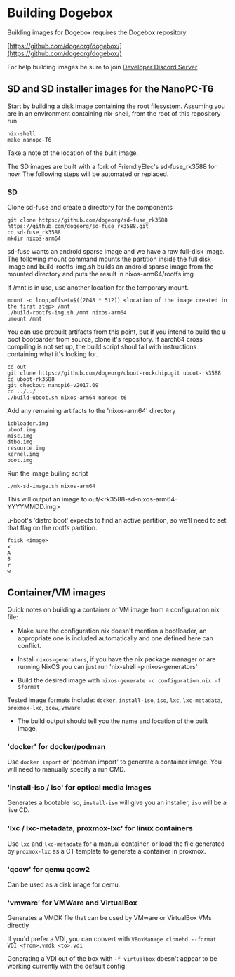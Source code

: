 # Building Dogebox

Building images for Dogebox requires the Dogebox repository

[https://github.com/dogeorg/dogebox/](https://github.com/dogeorg/dogebox/)

For help building images be sure to join [Developer Discord Server](https://discord.gg/VEUMWpThg9)

## SD and SD installer images for the NanoPC-T6

Start by building a disk image containing the root filesystem. Assuming you are in an environment containing nix-shell, from the root of this repository run

```
nix-shell
make nanopc-T6
```

Take a note of the location of the built image.

The SD images are built with a fork of FriendlyElec's sd-fuse_rk3588 for now. The following steps will be automated or replaced.

### SD

Clone sd-fuse and create a directory for the components

```
git clone https://github.com/dogeorg/sd-fuse_rk3588 https://github.com/dogeorg/sd-fuse_rk3588.git
cd sd-fuse_rk3588
mkdir nixos-arm64
```

sd-fuse wants an android sparse image and we have a raw full-disk image. The following mount command mounts the partition inside the full disk image and build-rootfs-img.sh builds an android sparse image from the mounted directory and puts the result in nixos-arm64/rootfs.img

If /mnt is in use, use another location for the temporary mount.

```
mount -o loop,offset=$((2048 * 512)) <location of the image created in the first step> /mnt
./build-rootfs-img.sh /mnt nixos-arm64
umount /mnt
```

You can use prebuilt artifacts from this point, but if you intend to build the u-boot bootoarder from source, clone it's repository.
If aarch64 cross compiling is not set up, the build script shoul fail with instructions containing what it's looking for.

```
cd out
git clone https://github.com/dogeorg/uboot-rockchip.git uboot-rk3588
cd uboot-rk3588
git checkout nanopi6-v2017.09
cd ../../
./build-uboot.sh nixos-arm64 nanopc-t6
```

Add any remaining artifacts to the 'nixos-arm64' directory

```
idbloader.img
uboot.img
misc.img
dtbo.img
resource.img
kernel.img
boot.img
```

Run the image builing script

```
./mk-sd-image.sh nixos-arm64
```

This will output an image to out/<rk3588-sd-nixos-arm64-YYYYMMDD.img>

u-boot's 'distro boot' expects to find an active partition, so we'll need to set that flag on the rootfs partition.

```
fdisk <image>
x
A
8
r
w
```

## Container/VM images

Quick notes on building a container or VM image from a configuration.nix file:

- Make sure the configuration.nix doesn't mention a bootloader, an appropriate one is included automatically and one defined here can conflict.

- Install `nixos-generators`, if you have the nix package manager or are running NixOS you can just run 'nix-shell -p nixos-generators'

- Build the desired image with `nixos-generate -c configuration.nix -f $format`

Tested image formats include: `docker`, `install-iso`, `iso`, `lxc`, `lxc-metadata`, `proxmox-lxc`, `qcow`, `vmware`

- The build output should tell you the name and location of the built image.

### 'docker' for docker/podman

Use `docker import` or 'podman import' to generate a container image. You will need to manually specify a run CMD.

### 'install-iso / iso' for optical media images

Generates a bootable iso, `install-iso` will give you an installer, `iso` will be a live CD.

### 'lxc / lxc-metadata, proxmox-lxc' for linux containers

Use `lxc` and `lxc-metadata` for a manual container, or load the file generated by `proxmox-lxc` as a CT template to generate a container in proxmox.

### 'qcow' for qemu qcow2

Can be used as a disk image for qemu.

### 'vmware' for VMWare and VirtualBox

Generates a VMDK file that can be used by VMware or VirtualBox VMs directly

If you'd prefer a VDI, you can convert with `VBoxManage clonehd --format VDI <from>.vmdk <to>.vdi`

Generating a VDI out of the box with `-f virtualbox` doesn't appear to be working currently with the default config.
